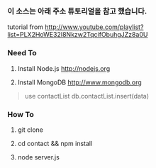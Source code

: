### 이 소스는 아래 주소 튜토리얼을 참고 했습니다.
tutorial from http://www.youtube.com/playlist?list=PLX2HoWE32I8Nkzw2TqcifObuhgJZz8a0U

### Need To
1. Install Node.js
http://nodejs.org

2. Install MongoDB
http://www.mongodb.org

>use contactList
>db.contactList.insert(data)

### How To
1. git clone

2. cd contact && npm install

3. node server.js